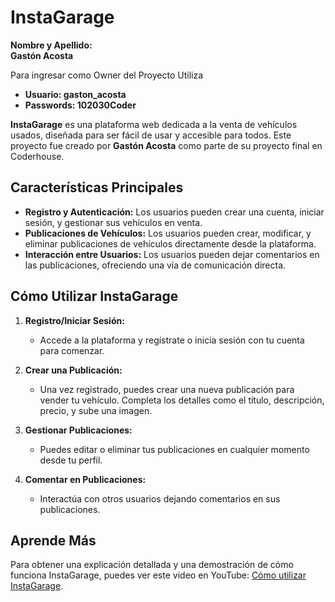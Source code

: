 # InstaGarage

**Nombre y Apellido:**  
**Gastón Acosta**

Para ingresar como Owner del Proyecto Utiliza

- **Usuario: gaston_acosta**
- **Passwords: 102030Coder**

**InstaGarage** es una plataforma web dedicada a la venta de vehículos usados, diseñada para ser fácil de usar y accesible para todos. Este proyecto fue creado por **Gastón Acosta** como parte de su proyecto final en Coderhouse.

## Características Principales

- **Registro y Autenticación:** Los usuarios pueden crear una cuenta, iniciar sesión, y gestionar sus vehículos en venta.
- **Publicaciones de Vehículos:** Los usuarios pueden crear, modificar, y eliminar publicaciones de vehículos directamente desde la plataforma.
- **Interacción entre Usuarios:** Los usuarios pueden dejar comentarios en las publicaciones, ofreciendo una vía de comunicación directa.

## Cómo Utilizar InstaGarage

1. **Registro/Iniciar Sesión:**
   - Accede a la plataforma y regístrate o inicia sesión con tu cuenta para comenzar.
  
2. **Crear una Publicación:**
   - Una vez registrado, puedes crear una nueva publicación para vender tu vehículo. Completa los detalles como el título, descripción, precio, y sube una imagen.
  
3. **Gestionar Publicaciones:**
   - Puedes editar o eliminar tus publicaciones en cualquier momento desde tu perfil.

4. **Comentar en Publicaciones:**
   - Interactúa con otros usuarios dejando comentarios en sus publicaciones.

## Aprende Más

Para obtener una explicación detallada y una demostración de cómo funciona InstaGarage, puedes ver este video en YouTube: [Cómo utilizar InstaGarage](https://www.youtube.com/watch?v=h-o7HF81m5M).
